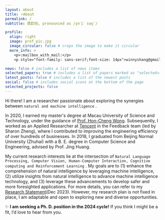 ```yaml
---
layout: about
title: ⭐About
permalink: /
subtitle: 商韵怡, pronounced as /ynˋiˊ sɑŋˉ/

profile:
  align: right
  image: prof_pic.jpg
  image_circular: false # crops the image to make it circular
  more_info: >
    <p>:mailbox_with_mail:</p>
    <p style="font-family: sans-serif;font-size: 14px">winnyshang@gmail.com</p>

news: false # includes a list of news items
selected_papers: true # includes a list of papers marked as "selected={true}"
latest_posts: false # includes a list of the newest posts
social: false # includes social icons at the bottom of the page
selected_projects: false
---
```


Hi there! I am a researcher passionate about exploring the synergies between `natural and machine intelligence` .

In 2020, I earned my master's degree at Macau University of Science and Technology, under the guidance of [Prof. Hon-Cheng Wong](https://www.must.edu.mo/en/scse/staff/wonghoncheng). Subsequently, I worked as an Applied Researcher at [Tencent](https://www.tencent.com/en-us) in the Feedback team (led by Sharon Zheng), where I contributed to improving the engineering efficiency of over hundreds of businesses. In 2018, I graduated from Beijing Normal University (Zhuhai) with a B. E. degree in Computer Science and Engineering, advised by Prof. Jing Huang.

My current research interests lie at the intersection of `Natural Language Processing, Computer Vision, Human-Computer Interaction, Cognitive computing and Reinforcement Learning` . My goals are to (1) enhance the comprehension of natural intelligence by leveraging machine intelligence, (2) utilize insights from natural intelligence to advance machine intelligence technology, and (3) leverage these advancements to develop safer and more foresighted applications. For more details, you can refer to my [Research Statement](/assets/pdf/Research_Statement_Yunyi_Shang.pdf)(Dec 2023). However, my research plan is not fixed in place, I am adaptable and open to exploring new and diverse opportunities.

:sparkles: **I am seeking a Ph. D. position in the 2024 cycle!** If you think I might be a fit, I’d love to hear from you.
